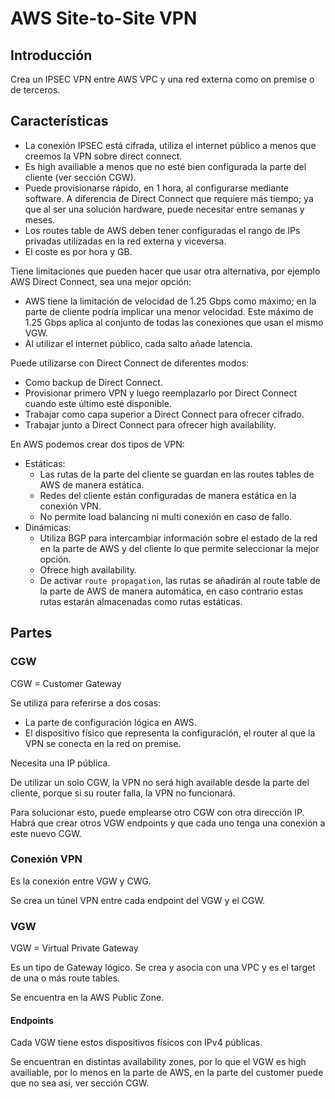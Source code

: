 # AWS Site-to-Site VPN

## Introducción

Crea un IPSEC VPN entre AWS VPC y una red externa como on premise o de terceros.

## Características

- La conexión IPSEC está cifrada, utiliza el internet público a menos que creemos la VPN sobre direct connect.
- Es high availiable a menos que no esté bien configurada la parte del cliente (ver sección CGW).
- Puede provisionarse rápido, en 1 hora, al configurarse mediante software. A diferencia de Direct Connect que requiere más tiempo; ya que al ser una solución hardware, puede necesitar entre semanas y meses.
- Los routes table de AWS deben tener configuradas el rango de IPs privadas utilizadas en la red externa y viceversa.
- El coste es por hora y GB.

Tiene limitaciones que pueden hacer que usar otra alternativa, por ejemplo  AWS Direct Connect, sea una mejor opción:

- AWS tiene la limitación de velocidad de 1.25 Gbps como máximo; en la parte de cliente podría implicar una menor velocidad. Este máximo de 1.25 Gbps aplica al conjunto de todas las conexiones que usan el mismo VGW.
- Al utilizar el internet público, cada salto añade latencia.

Puede utilizarse con Direct Connect de diferentes modos:

- Como backup de Direct Connect.
- Provisionar primero VPN y luego reemplazarlo por Direct Connect cuando este último esté disponible.
- Trabajar como capa superior a Direct Connect para ofrecer cifrado.
- Trabajar junto a Direct Connect para ofrecer high availability.

En AWS podemos crear dos tipos de VPN:

- Estáticas:
  - Las rutas de la parte del cliente se guardan en las routes tables de AWS de manera estática.
  - Redes del cliente están configuradas de manera estática en la conexión VPN.
  - No permite load balancing ni multi conexión en caso de fallo.
- Dinámicas:
  - Utiliza BGP para intercambiar información sobre el estado de la red en la parte de AWS y del cliente lo que permite seleccionar la mejor opción.
  - Ofrece high availability.
  - De activar `route propagation`, las rutas se añadirán al route table de la parte de AWS de manera automática, en caso contrario estas rutas estarán almacenadas como rutas estáticas.

## Partes

### CGW

CGW = Customer Gateway

Se utiliza para referirse a dos cosas:

- La parte de configuración lógica en AWS.
- El dispositivo físico que representa la configuración, el router al que la VPN se conecta en la red on premise.

Necesita una IP pública.

De utilizar un solo CGW, la VPN no será high available desde la parte del cliente, porque si su router falla, la VPN no funcionará.

Para solucionar esto, puede emplearse otro CGW con otra dirección IP. Habrá que crear otros VGW endpoints y que cada uno tenga una conexión a este nuevo CGW.

### Conexión VPN

Es la conexión entre VGW y CWG.

Se crea un túnel VPN entre cada endpoint del VGW y el CGW.

### VGW

VGW = Virtual Private Gateway

Es un tipo de Gateway lógico. Se crea y asocia con una VPC y es el target de una o más route tables.

Se encuentra en la AWS Public Zone.

#### Endpoints

Cada VGW tiene estos dispositivos físicos con IPv4 públicas.

Se encuentran en distintas availability zones, por lo que el VGW es high availiable, por lo menos en la parte de AWS, en la parte del customer puede que no sea así, ver sección CGW.
